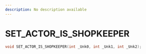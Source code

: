```yaml
---
description: No description available 
---
```


# SET_ACTOR_IS_SHOPKEEPER

```cpp
void SET_ACTOR_IS_SHOPKEEPER(int _Unk0, int _Unk1, int _Unk2);
```